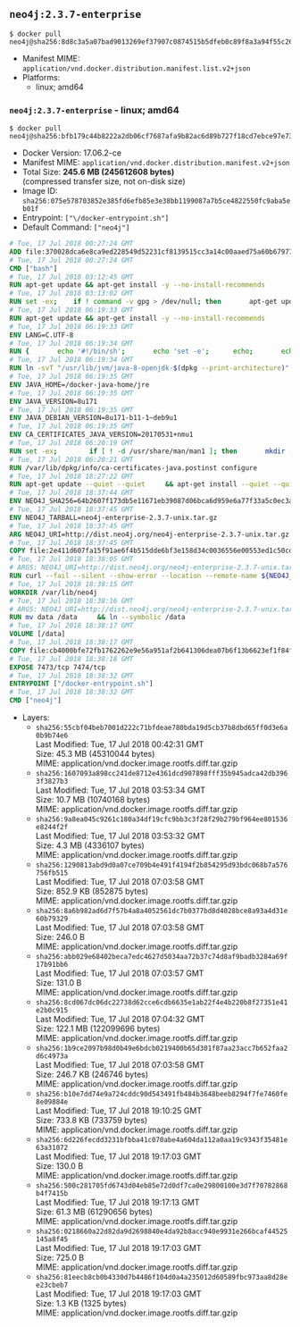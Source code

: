 ## `neo4j:2.3.7-enterprise`

```console
$ docker pull neo4j@sha256:8d8c3a5a07bad9013269ef37907c0874515b5dfeb0c89f8a3a94f55c26383c3c
```

-	Manifest MIME: `application/vnd.docker.distribution.manifest.list.v2+json`
-	Platforms:
	-	linux; amd64

### `neo4j:2.3.7-enterprise` - linux; amd64

```console
$ docker pull neo4j@sha256:bfb179c44b8222a2db06cf7687afa9b82ac6d89b727f18cd7ebce97e7386d696
```

-	Docker Version: 17.06.2-ce
-	Manifest MIME: `application/vnd.docker.distribution.manifest.v2+json`
-	Total Size: **245.6 MB (245612608 bytes)**  
	(compressed transfer size, not on-disk size)
-	Image ID: `sha256:075e578703852e385fd6efb85e3e38bb1199087a7b5ce4822550fc9aba5eb01f`
-	Entrypoint: `["\/docker-entrypoint.sh"]`
-	Default Command: `["neo4j"]`

```dockerfile
# Tue, 17 Jul 2018 00:27:24 GMT
ADD file:370028dca6e8ca9ed228549d52231cf8139515cc3a14c00aaed75a60b679775f in / 
# Tue, 17 Jul 2018 00:27:24 GMT
CMD ["bash"]
# Tue, 17 Jul 2018 03:12:45 GMT
RUN apt-get update && apt-get install -y --no-install-recommends 		ca-certificates 		curl 		netbase 		wget 	&& rm -rf /var/lib/apt/lists/*
# Tue, 17 Jul 2018 03:13:02 GMT
RUN set -ex; 	if ! command -v gpg > /dev/null; then 		apt-get update; 		apt-get install -y --no-install-recommends 			gnupg 			dirmngr 		; 		rm -rf /var/lib/apt/lists/*; 	fi
# Tue, 17 Jul 2018 06:19:33 GMT
RUN apt-get update && apt-get install -y --no-install-recommends 		bzip2 		unzip 		xz-utils 	&& rm -rf /var/lib/apt/lists/*
# Tue, 17 Jul 2018 06:19:33 GMT
ENV LANG=C.UTF-8
# Tue, 17 Jul 2018 06:19:34 GMT
RUN { 		echo '#!/bin/sh'; 		echo 'set -e'; 		echo; 		echo 'dirname "$(dirname "$(readlink -f "$(which javac || which java)")")"'; 	} > /usr/local/bin/docker-java-home 	&& chmod +x /usr/local/bin/docker-java-home
# Tue, 17 Jul 2018 06:19:34 GMT
RUN ln -svT "/usr/lib/jvm/java-8-openjdk-$(dpkg --print-architecture)" /docker-java-home
# Tue, 17 Jul 2018 06:19:35 GMT
ENV JAVA_HOME=/docker-java-home/jre
# Tue, 17 Jul 2018 06:19:35 GMT
ENV JAVA_VERSION=8u171
# Tue, 17 Jul 2018 06:19:35 GMT
ENV JAVA_DEBIAN_VERSION=8u171-b11-1~deb9u1
# Tue, 17 Jul 2018 06:19:35 GMT
ENV CA_CERTIFICATES_JAVA_VERSION=20170531+nmu1
# Tue, 17 Jul 2018 06:20:19 GMT
RUN set -ex; 		if [ ! -d /usr/share/man/man1 ]; then 		mkdir -p /usr/share/man/man1; 	fi; 		apt-get update; 	apt-get install -y --no-install-recommends 		openjdk-8-jre="$JAVA_DEBIAN_VERSION" 		ca-certificates-java="$CA_CERTIFICATES_JAVA_VERSION" 	; 	rm -rf /var/lib/apt/lists/*; 		[ "$(readlink -f "$JAVA_HOME")" = "$(docker-java-home)" ]; 		update-alternatives --get-selections | awk -v home="$(readlink -f "$JAVA_HOME")" 'index($3, home) == 1 { $2 = "manual"; print | "update-alternatives --set-selections" }'; 	update-alternatives --query java | grep -q 'Status: manual'
# Tue, 17 Jul 2018 06:20:21 GMT
RUN /var/lib/dpkg/info/ca-certificates-java.postinst configure
# Tue, 17 Jul 2018 18:27:22 GMT
RUN apt-get update --quiet --quiet     && apt-get install --quiet --quiet --no-install-recommends lsof     && rm -rf /var/lib/apt/lists/*
# Tue, 17 Jul 2018 18:37:44 GMT
ENV NEO4J_SHA256=64b2607f173db5e11671eb39087d06bca6d959e6a77f33a5c0ec3a4efd2b9d2b
# Tue, 17 Jul 2018 18:37:45 GMT
ENV NEO4J_TARBALL=neo4j-enterprise-2.3.7-unix.tar.gz
# Tue, 17 Jul 2018 18:37:45 GMT
ARG NEO4J_URI=http://dist.neo4j.org/neo4j-enterprise-2.3.7-unix.tar.gz
# Tue, 17 Jul 2018 18:37:45 GMT
COPY file:2e411d607fa15f91ae6f4b515dde6bf3e158d34c0036556e00553ed1c50cd63d in /tmp/ 
# Tue, 17 Jul 2018 18:38:05 GMT
# ARGS: NEO4J_URI=http://dist.neo4j.org/neo4j-enterprise-2.3.7-unix.tar.gz
RUN curl --fail --silent --show-error --location --remote-name ${NEO4J_URI}     && echo "${NEO4J_SHA256} ${NEO4J_TARBALL}" | sha256sum --check --quiet -     && tar --extract --file ${NEO4J_TARBALL} --directory /var/lib     && mv /var/lib/neo4j-* /var/lib/neo4j     && rm ${NEO4J_TARBALL}
# Tue, 17 Jul 2018 18:38:15 GMT
WORKDIR /var/lib/neo4j
# Tue, 17 Jul 2018 18:38:16 GMT
# ARGS: NEO4J_URI=http://dist.neo4j.org/neo4j-enterprise-2.3.7-unix.tar.gz
RUN mv data /data     && ln --symbolic /data
# Tue, 17 Jul 2018 18:38:17 GMT
VOLUME [/data]
# Tue, 17 Jul 2018 18:38:17 GMT
COPY file:cb4000bfe72fb1762262e9e56a951af2b641306dea07b6f13b6623ef1f84fc92 in /docker-entrypoint.sh 
# Tue, 17 Jul 2018 18:38:18 GMT
EXPOSE 7473/tcp 7474/tcp
# Tue, 17 Jul 2018 18:38:32 GMT
ENTRYPOINT ["/docker-entrypoint.sh"]
# Tue, 17 Jul 2018 18:38:32 GMT
CMD ["neo4j"]
```

-	Layers:
	-	`sha256:55cbf04beb7001d222c71bfdeae780bda19d5cb37b8dbd65ff0d3e6a0b9b74e6`  
		Last Modified: Tue, 17 Jul 2018 00:42:31 GMT  
		Size: 45.3 MB (45310044 bytes)  
		MIME: application/vnd.docker.image.rootfs.diff.tar.gzip
	-	`sha256:1607093a898cc241de8712e4361dcd907898fff35b945adca42db3963f3827b3`  
		Last Modified: Tue, 17 Jul 2018 03:53:34 GMT  
		Size: 10.7 MB (10740168 bytes)  
		MIME: application/vnd.docker.image.rootfs.diff.tar.gzip
	-	`sha256:9a8ea045c9261c180a34df19cfc9bb3c3f28f29b279bf964ee801536e8244f2f`  
		Last Modified: Tue, 17 Jul 2018 03:53:32 GMT  
		Size: 4.3 MB (4336107 bytes)  
		MIME: application/vnd.docker.image.rootfs.diff.tar.gzip
	-	`sha256:1290813abd9d0a07ce709b4e491f4194f2b854295d93bdc068b7a576756fb515`  
		Last Modified: Tue, 17 Jul 2018 07:03:58 GMT  
		Size: 852.9 KB (852875 bytes)  
		MIME: application/vnd.docker.image.rootfs.diff.tar.gzip
	-	`sha256:8a6b982ad6d7f57b4a8a4052561dc7b0377bd8d4028bce8a93a4d31e60b79329`  
		Last Modified: Tue, 17 Jul 2018 07:03:58 GMT  
		Size: 246.0 B  
		MIME: application/vnd.docker.image.rootfs.diff.tar.gzip
	-	`sha256:abb029e68402beca7edc4627d5034aa72b37c74d8af9badb3284a69f17b91bb6`  
		Last Modified: Tue, 17 Jul 2018 07:03:57 GMT  
		Size: 131.0 B  
		MIME: application/vnd.docker.image.rootfs.diff.tar.gzip
	-	`sha256:8cd067dc06dc22738d62cce6cdb6635e1ab22f4e4b220b8f27351e41e2b0c915`  
		Last Modified: Tue, 17 Jul 2018 07:04:32 GMT  
		Size: 122.1 MB (122099696 bytes)  
		MIME: application/vnd.docker.image.rootfs.diff.tar.gzip
	-	`sha256:1b9ce2097b98d0b49e6bdcb0219400b65d301f87aa23acc7b652faa2d6c4973a`  
		Last Modified: Tue, 17 Jul 2018 07:03:58 GMT  
		Size: 246.7 KB (246746 bytes)  
		MIME: application/vnd.docker.image.rootfs.diff.tar.gzip
	-	`sha256:b10e7dd74e9a724cddc90d543491fb484b3648beeb8294f7fe7460fe8e09884e`  
		Last Modified: Tue, 17 Jul 2018 19:10:25 GMT  
		Size: 733.8 KB (733759 bytes)  
		MIME: application/vnd.docker.image.rootfs.diff.tar.gzip
	-	`sha256:6d226fecdd3231bfbba41c070abe4a604da112a0aa19c9343f35481e63a31072`  
		Last Modified: Tue, 17 Jul 2018 19:17:03 GMT  
		Size: 130.0 B  
		MIME: application/vnd.docker.image.rootfs.diff.tar.gzip
	-	`sha256:500c281705fd6743d04eb85e72d0df7ca0e29800100e3d7f70782868b4f7415b`  
		Last Modified: Tue, 17 Jul 2018 19:17:13 GMT  
		Size: 61.3 MB (61290656 bytes)  
		MIME: application/vnd.docker.image.rootfs.diff.tar.gzip
	-	`sha256:0218660a22d82da9d2698840e4da92b8acc940e9931e266bcaf44525145a8f45`  
		Last Modified: Tue, 17 Jul 2018 19:17:03 GMT  
		Size: 725.0 B  
		MIME: application/vnd.docker.image.rootfs.diff.tar.gzip
	-	`sha256:81eecb8cb0b4330d7b4486f104d0a4a235012d60589fbc973aa8d28ee23cbeb7`  
		Last Modified: Tue, 17 Jul 2018 19:17:03 GMT  
		Size: 1.3 KB (1325 bytes)  
		MIME: application/vnd.docker.image.rootfs.diff.tar.gzip
